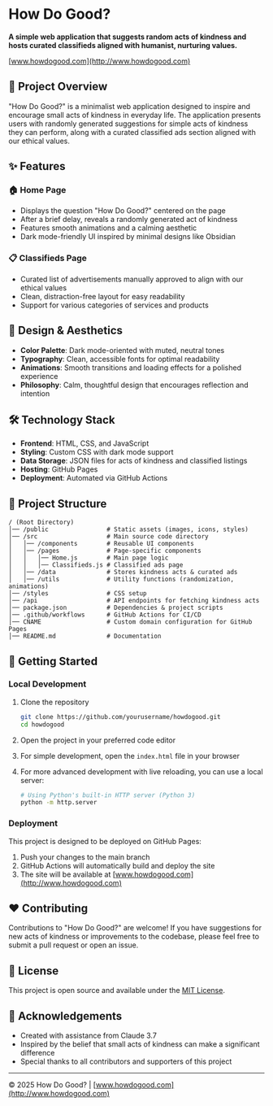 # How Do Good?

**A simple web application that suggests random acts of kindness and hosts curated classifieds aligned with humanist, nurturing values.**

[www.howdogood.com](http://www.howdogood.com)

## 🌟 Project Overview

"How Do Good?" is a minimalist web application designed to inspire and encourage small acts of kindness in everyday life. The application presents users with randomly generated suggestions for simple acts of kindness they can perform, along with a curated classified ads section aligned with our ethical values.

## ✨ Features

### 🏠 Home Page
- Displays the question "How Do Good?" centered on the page
- After a brief delay, reveals a randomly generated act of kindness
- Features smooth animations and a calming aesthetic
- Dark mode-friendly UI inspired by minimal designs like Obsidian

### 📋 Classifieds Page
- Curated list of advertisements manually approved to align with our ethical values
- Clean, distraction-free layout for easy readability
- Support for various categories of services and products

## 🎨 Design & Aesthetics

- **Color Palette**: Dark mode-oriented with muted, neutral tones
- **Typography**: Clean, accessible fonts for optimal readability
- **Animations**: Smooth transitions and loading effects for a polished experience
- **Philosophy**: Calm, thoughtful design that encourages reflection and intention

## 🛠️ Technology Stack

- **Frontend**: HTML, CSS, and JavaScript
- **Styling**: Custom CSS with dark mode support
- **Data Storage**: JSON files for acts of kindness and classified listings
- **Hosting**: GitHub Pages
- **Deployment**: Automated via GitHub Actions

## 📁 Project Structure

```
/ (Root Directory)
│── /public                # Static assets (images, icons, styles)
│── /src                   # Main source code directory
│   │── /components        # Reusable UI components
│   │── /pages             # Page-specific components
│   │   │── Home.js        # Main page logic
│   │   │── Classifieds.js # Classified ads page
│   │── /data              # Stores kindness acts & curated ads
│   │── /utils             # Utility functions (randomization, animations)
│── /styles                # CSS setup
│── /api                   # API endpoints for fetching kindness acts
│── package.json           # Dependencies & project scripts
│── .github/workflows      # GitHub Actions for CI/CD
│── CNAME                  # Custom domain configuration for GitHub Pages
│── README.md              # Documentation
```

## 🚀 Getting Started

### Local Development

1. Clone the repository
   ```bash
   git clone https://github.com/yourusername/howdogood.git
   cd howdogood
   ```

2. Open the project in your preferred code editor

3. For simple development, open the `index.html` file in your browser
   
4. For more advanced development with live reloading, you can use a local server:
   ```bash
   # Using Python's built-in HTTP server (Python 3)
   python -m http.server
   ```

### Deployment

This project is designed to be deployed on GitHub Pages:

1. Push your changes to the main branch
2. GitHub Actions will automatically build and deploy the site
3. The site will be available at [www.howdogood.com](http://www.howdogood.com)

## ❤️ Contributing

Contributions to "How Do Good?" are welcome! If you have suggestions for new acts of kindness or improvements to the codebase, please feel free to submit a pull request or open an issue.

## 📝 License

This project is open source and available under the [MIT License](LICENSE).

## 🙏 Acknowledgements

- Created with assistance from Claude 3.7
- Inspired by the belief that small acts of kindness can make a significant difference
- Special thanks to all contributors and supporters of this project

---

© 2025 How Do Good? | [www.howdogood.com](http://www.howdogood.com)
